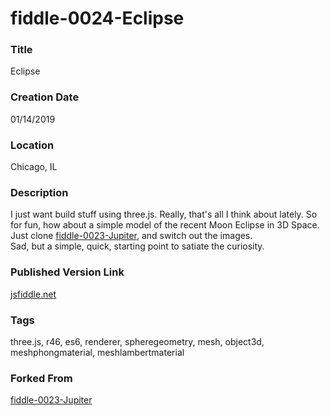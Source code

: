 fiddle-0024-Eclipse
======

### Title

Eclipse


### Creation Date

01/14/2019


### Location

Chicago, IL


### Description

I just want build stuff using three.js.  Really, that's all I think about lately.  So for fun, how about a simple model 
of the recent Moon Eclipse in 3D Space.  Just clone [fiddle-0023-Jupiter](https://github.com/bradyhouse/house/tree/master/fiddles/three/fiddle-0023-Jupiter), and switch out the images.  
Sad, but a simple, quick, starting point to satiate the curiosity. 


### Published Version Link

[jsfiddle.net](https://jsfiddle.net/bradyhouse/07ygj1zq/3/)


### Tags

three.js, r46, es6, renderer, spheregeometry, mesh, object3d, meshphongmaterial, meshlambertmaterial


### Forked From

[fiddle-0023-Jupiter](../fiddle-0023-Jupiter)
